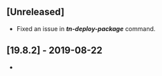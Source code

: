 ## [Unreleased]
- Fixed an issue in ***tn-deploy-package*** command. 


## [19.8.2] - 2019-08-22
- 
